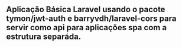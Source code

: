 ## Aplicação Básica Laravel usando o pacote tymon/jwt-auth e barryvdh/laravel-cors para servir como api para aplicações spa com a estrutura separáda.
